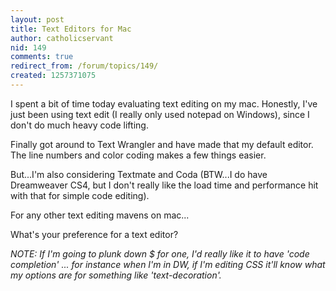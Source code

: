 ```yaml
---
layout: post
title: Text Editors for Mac
author: catholicservant
nid: 149
comments: true
redirect_from: /forum/topics/149/
created: 1257371075
---
```

<p>I spent a bit of time today evaluating text editing on my mac. Honestly, I've just been using text edit (I really only used notepad on Windows), since I don't do much heavy code lifting.</p>
<p>Finally got around to Text Wrangler and have made that my default editor. The line numbers and color coding makes a few things easier.</p>
<p>But...I'm also considering Textmate and Coda (BTW...I do have Dreamweaver CS4, but I don't really like the load time and performance hit with that for simple code editing).</p>
<p>For any other text editing mavens on mac...</p>
<p>What's your preference for a text editor?</p>
<p><i>NOTE: If I'm going to plunk down $ for one, I'd really like it to have 'code completion' ... for instance when I'm in DW, if I'm editing CSS it'll know what my options are for something like 'text-decoration'.</i></p>
